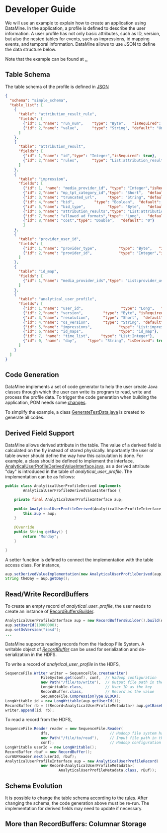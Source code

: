 # Developer Guide

We will use an example to explain how to create an application using DataMine. In the application, a profile is defined to describe the user information. A user profile has not only basic attributes, such as ID, version, but also the nested tables for events, such as impressions, id mapping events, and temporal information.  DataMine allows to use JSON to define the data structure below. 

Note that the example can be found at [..](../RecordBuffers/src/test/java/datamine/storage/recordbuffers/example)

## Table Schema

The table schema of the profile is defined in [JSON](../RecordBuffers/src/test/resources/SimpleSchema.json)

```JSON
{
  "schema": "simple_schema",
  "table_list": [
    {
      "table": "attribution_result_rule",
      "fields": [
        {"id": 1,"name": "run_num",    "type": "Byte",   "isRequired": true},
        {"id": 2,"name": "value",      "type": "String", "default": "Unknown"}
      ]
    },
    {
      "table": "attribution_result",
      "fields": [
        {"id": 1,"name": "id","type": "Integer","isRequired": true},
        {"id": 2,"name": "rules",      "type": "List:attribution_result_rule", "isRequired": true}
      ]
    },
    {
      "table": "impression",
      "fields": [
        {"id": 1, "name": "media_provider_id", "type": "Integer","isRequired": true},
        {"id": 2,"name": "mp_tpt_category_id","type": "Short",  "default": "-1"},
        {"id": 3,"name": "truncated_url",     "type": "String", "default": "Unknown"},
        {"id": 4,"name": "bid",         "type": "Boolean",  "default": "true"},
        {"id": 5,"name": "bid_type",          "type": "Byte",   "default": "-1"},
        {"id": 6,"name": "attribution_results","type": "List:attribution_result"},
        {"id": 7,"name": "allowed_ad_formats","type": "Long",   "default": "-1"},
		{"id": 8,"name": "cost","type": "Double",   "default": "0"}
		]
    },
    {
      "table": "provider_user_id",
      "fields": [
        {"id": 1,"name": "provider_type",          "type": "Byte",   "isRequired": true},
        {"id": 2,"name": "provider_id",            "type": "Integer","isRequired": true}
      ]
    },
    {
      "table": "id_map",
      "fields": [
        {"id": 1,"name": "media_provider_ids","type": "List:provider_user_id"}
      ]
    },
    {
      "table": "analytical_user_profile",
      "fields": [
        {"id": 1,"name": "user_id",                 "type": "Long",   "isRequired": true, "isFrequentlyUsed": true},
        {"id": 2,"name": "version",         "type": "Byte", "isRequired": true, "isDesSortKey": true},
        {"id": 3,"name": "resolution",      "type": "Short",  "default": "-1"},
        {"id": 4,"name": "os_version",      "type": "String", "default": "Unknown"},
        {"id": 5,"name": "impressions",            "type": "List:impression"},
        {"id": 6,"name": "id_maps",                "type": "id_map"},
		{"id": 7, "name": "time_list",     "type": "List:Integer"},
		{"id": 0, "name": "day",     "type": "String", "isDerived": true, "default": "Unknown"}
      ]
    }
  ]
}
```


## Code Generation

DataMine implements a set of code generator to help the user create Java classes through which the user can write its program to read, write and process the profile data. To trigger the code generation when building the application, POM needs some [changes](../RecordBuffers#code_generation). 

To simplify the example, a class [GenerateTestData.java](../RecordBuffers/src/test/java/datamine/storage/recordbuffers/example/GenerateTestData.java) is created to generate all codes. 

## Derived Field Support

DataMine allows derived attribute in the table. The value of a derived field is calculated on the fly instead of stored physically. Importantly the user or table owner should define the way how this calculation is done. For example, a class should be defined to implement the interface, [AnalyticalUserProfileDerivedValueInterface.java](../RecordBuffers/src/test/java/datamine/storage/recordbuffers/example/interfaces/AnalyticalUserProfileDerivedValueInterface.java), as a derived attribute "day" is introduced in the table of *analytical_user_profile*.  The implementation can be as follows:

```Java
public class AnalyticalUserProfileDerived implements
		AnalyticalUserProfileDerivedValueInterface {

	private final AnalyticalUserProfileInterface aup;
	
	public AnalyticalUserProfileDerived(AnalyticalUserProfileInterface aup) {
		this.aup = aup;
	}
	
	@Override
	public String getDay() {
		return "Monday";
	}

}
```

A setter function is defined to connect the implementation with the table access class. For instance, 

```Java
aup.setDerivedValueImplementation(new AnalyticalUserProfileDerived(aup));
String theDay = aup.getDay();
```


## Read/Write RecordBuffers

To create an empty record of *analytical_user_profile*, the user needs to create an instance of [RecordBuffersBuilder](../RecordBuffers/src/test/java/datamine/storage/recordbuffers/example/wrapper/builder/RecordBuffersBuilder.java). 

```Java
AnalyticalUserProfileInterface aup = new RecordBuffersBuilder().build(AnalyticalUserProfileInterface.class);
aup.setUserId(10000000);
aup.setOsVersion("ios4");
...
```

DataMine supports reading records from the Hadoop File System. A writable object of [*RecordBuffer*](../RecordBuffers/src/main/java/datamine/storage/recordbuffers/RecordBuffer.java) can be used for serialization and de-serialization in the HDFS.  

To write a record of *analytical_user_profile* in the HDFS,

```Java
SequenceFile.Writer writer = SequenceFile.createWriter(
				FileSystem.get(conf), conf,  // Hadoop configuration
				new Path("/file/to/write"),  // Output file path in the HDFS
				LongWritable.class,          // User ID as the key
				RecordBuffer.class,          // Record as the value
				SequenceFile.CompressionType.BLOCK);
LongWritable id = new LongWritable(aup.getUserId());
RecordBuffer rb = ((Record<AnalyticalUserProfileMetadata>) aup.getBaseObject()).getRecordBuffer();
writer.append(id, rb);
```

To read a record from the HDFS,

```Java
SequenceFile.Reader reader = new SequenceFile.Reader(
				dfs,                           // Hadoop file system handler 
				new Path("/file/to/read"),     // Input file path in the HDFS
				conf);                         // Hadoop configuration
LongWritable userId = new LongWritable();
RecordBuffer rbuf = new RecordBuffer();
curAUPReader.next(userId, rbuf);
AnalyticalUserProfileInterface aup = new AnalyticalUserProfileRecord(
				new Record<AnalyticalUserProfileMetadata>(
						AnalyticalUserProfileMetadata.class, rBuf));
```


## Schema Evolution

It is possible to change the table schema according to the [rules](../README.md#schema-evolution-data-backward-compatibility). After changing the schema, the code generation above must be re-run. The implementation for derived fields may need to update if necessary. 

## More than RecordBuffers: Columnar Storage

